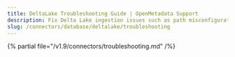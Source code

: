 ```yaml
---
title: DeltaLake Troubleshooting Guide | OpenMetadata Support
description: Fix Delta Lake ingestion issues such as path misconfigurations, schema evolution errors, or versioning mismatches.
slug: /connectors/database/deltalake/troubleshooting
---
```


{% partial file="/v1.9/connectors/troubleshooting.md" /%}
